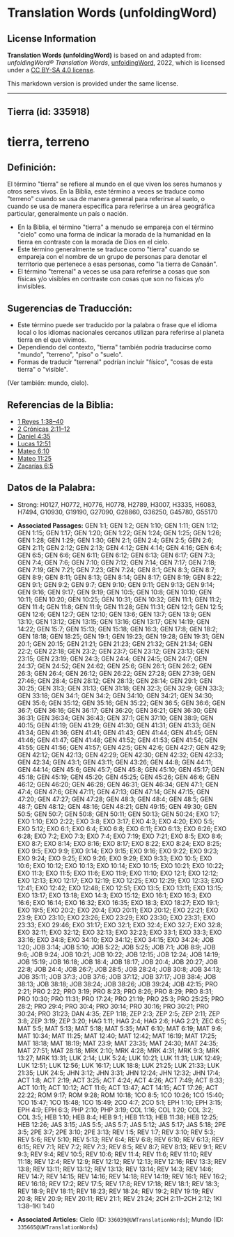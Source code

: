 # Translation Words (unfoldingWord)

## License Information

**Translation Words (unfoldingWord)** is based on and adapted from: _unfoldingWord® Translation Words_, [unfoldingWord](https://unfoldingword.org/utw), 2022, which is licensed under a [CC BY-SA 4.0 license](https://creativecommons.org/licenses/by-sa/4.0/legalcode.en).

This markdown version is provided under the same license.



--------------------------------

## Tierra (id: 335918)

tierra, terreno
===============

Definición:
-----------

El término "tierra" se refiere al mundo en el que viven los seres humanos y otros seres vivos. En la Biblia, este término a veces se traduce como "terreno" cuando se usa de manera general para referirse al suelo, o cuando se usa de manera específica para referirse a un área geográfica particular, generalmente un país o nación.

* En la Biblia, el término "tierra" a menudo se empareja con el término "cielo" como una forma de indicar la morada de la humanidad en la tierra en contraste con la morada de Dios en el cielo.
* Este término generalmente se traduce como "tierra" cuando se empareja con el nombre de un grupo de personas para denotar el territorio que pertenece a esas personas, como "la tierra de Canaán".
* El término "terrenal" a veces se usa para referirse a cosas que son físicas y/o visibles en contraste con cosas que son no físicas y/o invisibles.

Sugerencias de Traducción:
--------------------------

* Este término puede ser traducido por la palabra o frase que el idioma local o los idiomas nacionales cercanos utilizan para referirse al planeta tierra en el que vivimos.
* Dependiendo del contexto, "tierra" también podría traducirse como "mundo", "terreno", "piso" o "suelo".
* Formas de traducir "terrenal" podrían incluir "físico", "cosas de esta tierra" o "visible".

(Ver también: mundo, cielo).

Referencias de la Biblia:
-------------------------

* [1 Reyes 1:38–40](https://ref.ly/1Kgs1:38-1Kgs1:40)
* [2 Crónicas 2:11–12](https://ref.ly/2Chr2:11-2Chr2:12)
* [Daniel 4:35](https://ref.ly/Dan4:35)
* [Lucas 12:51](https://ref.ly/Luke12:51)
* [Mateo 6:10](https://ref.ly/Matt6:10)
* [Mateo 11:25](https://ref.ly/Matt11:25)
* [Zacarías 6:5](https://ref.ly/Zech6:5)

Datos de la Palabra:
--------------------

* Strong: H0127, H0772, H0776, H0778, H2789, H3007, H3335, H6083, H7494, G10930, G19190, G27090, G28860, G36250, G45780, G55170

* **Associated Passages:** GEN 1:1; GEN 1:2; GEN 1:10; GEN 1:11; GEN 1:12; GEN 1:15; GEN 1:17; GEN 1:20; GEN 1:22; GEN 1:24; GEN 1:25; GEN 1:26; GEN 1:28; GEN 1:29; GEN 1:30; GEN 2:1; GEN 2:4; GEN 2:5; GEN 2:6; GEN 2:11; GEN 2:12; GEN 2:13; GEN 4:12; GEN 4:14; GEN 4:16; GEN 6:4; GEN 6:5; GEN 6:6; GEN 6:11; GEN 6:12; GEN 6:13; GEN 6:17; GEN 7:3; GEN 7:4; GEN 7:6; GEN 7:10; GEN 7:12; GEN 7:14; GEN 7:17; GEN 7:18; GEN 7:19; GEN 7:21; GEN 7:23; GEN 7:24; GEN 8:1; GEN 8:3; GEN 8:7; GEN 8:9; GEN 8:11; GEN 8:13; GEN 8:14; GEN 8:17; GEN 8:19; GEN 8:22; GEN 9:1; GEN 9:2; GEN 9:7; GEN 9:10; GEN 9:11; GEN 9:13; GEN 9:14; GEN 9:16; GEN 9:17; GEN 9:19; GEN 10:5; GEN 10:8; GEN 10:10; GEN 10:11; GEN 10:20; GEN 10:25; GEN 10:31; GEN 10:32; GEN 11:1; GEN 11:2; GEN 11:4; GEN 11:8; GEN 11:9; GEN 11:28; GEN 11:31; GEN 12:1; GEN 12:5; GEN 12:6; GEN 12:7; GEN 12:10; GEN 13:6; GEN 13:7; GEN 13:9; GEN 13:10; GEN 13:12; GEN 13:15; GEN 13:16; GEN 13:17; GEN 14:19; GEN 14:22; GEN 15:7; GEN 15:13; GEN 15:18; GEN 16:3; GEN 17:8; GEN 18:2; GEN 18:18; GEN 18:25; GEN 19:1; GEN 19:23; GEN 19:28; GEN 19:31; GEN 20:1; GEN 20:15; GEN 21:21; GEN 21:23; GEN 21:32; GEN 21:34; GEN 22:2; GEN 22:18; GEN 23:2; GEN 23:7; GEN 23:12; GEN 23:13; GEN 23:15; GEN 23:19; GEN 24:3; GEN 24:4; GEN 24:5; GEN 24:7; GEN 24:37; GEN 24:52; GEN 24:62; GEN 25:6; GEN 26:1; GEN 26:2; GEN 26:3; GEN 26:4; GEN 26:12; GEN 26:22; GEN 27:28; GEN 27:39; GEN 27:46; GEN 28:4; GEN 28:12; GEN 28:13; GEN 28:14; GEN 29:1; GEN 30:25; GEN 31:3; GEN 31:13; GEN 31:18; GEN 32:3; GEN 32:9; GEN 33:3; GEN 33:18; GEN 34:1; GEN 34:2; GEN 34:10; GEN 34:21; GEN 34:30; GEN 35:6; GEN 35:12; GEN 35:16; GEN 35:22; GEN 36:5; GEN 36:6; GEN 36:7; GEN 36:16; GEN 36:17; GEN 36:20; GEN 36:21; GEN 36:30; GEN 36:31; GEN 36:34; GEN 36:43; GEN 37:1; GEN 37:10; GEN 38:9; GEN 40:15; GEN 41:19; GEN 41:29; GEN 41:30; GEN 41:31; GEN 41:33; GEN 41:34; GEN 41:36; GEN 41:41; GEN 41:43; GEN 41:44; GEN 41:45; GEN 41:46; GEN 41:47; GEN 41:48; GEN 41:52; GEN 41:53; GEN 41:54; GEN 41:55; GEN 41:56; GEN 41:57; GEN 42:5; GEN 42:6; GEN 42:7; GEN 42:9; GEN 42:12; GEN 42:13; GEN 42:29; GEN 42:30; GEN 42:32; GEN 42:33; GEN 42:34; GEN 43:1; GEN 43:11; GEN 43:26; GEN 44:8; GEN 44:11; GEN 44:14; GEN 45:6; GEN 45:7; GEN 45:8; GEN 45:10; GEN 45:17; GEN 45:18; GEN 45:19; GEN 45:20; GEN 45:25; GEN 45:26; GEN 46:6; GEN 46:12; GEN 46:20; GEN 46:28; GEN 46:31; GEN 46:34; GEN 47:1; GEN 47:4; GEN 47:6; GEN 47:11; GEN 47:13; GEN 47:14; GEN 47:15; GEN 47:20; GEN 47:27; GEN 47:28; GEN 48:3; GEN 48:4; GEN 48:5; GEN 48:7; GEN 48:12; GEN 48:16; GEN 48:21; GEN 49:15; GEN 49:30; GEN 50:5; GEN 50:7; GEN 50:8; GEN 50:11; GEN 50:13; GEN 50:24; EXO 1:7; EXO 1:10; EXO 2:22; EXO 3:8; EXO 3:17; EXO 4:3; EXO 4:20; EXO 5:5; EXO 5:12; EXO 6:1; EXO 6:4; EXO 6:8; EXO 6:11; EXO 6:13; EXO 6:26; EXO 6:28; EXO 7:2; EXO 7:3; EXO 7:4; EXO 7:19; EXO 7:21; EXO 8:5; EXO 8:6; EXO 8:7; EXO 8:14; EXO 8:16; EXO 8:17; EXO 8:22; EXO 8:24; EXO 8:25; EXO 9:5; EXO 9:9; EXO 9:14; EXO 9:15; EXO 9:16; EXO 9:22; EXO 9:23; EXO 9:24; EXO 9:25; EXO 9:26; EXO 9:29; EXO 9:33; EXO 10:5; EXO 10:6; EXO 10:12; EXO 10:13; EXO 10:14; EXO 10:15; EXO 10:21; EXO 10:22; EXO 11:3; EXO 11:5; EXO 11:6; EXO 11:9; EXO 11:10; EXO 12:1; EXO 12:12; EXO 12:13; EXO 12:17; EXO 12:19; EXO 12:25; EXO 12:29; EXO 12:33; EXO 12:41; EXO 12:42; EXO 12:48; EXO 12:51; EXO 13:5; EXO 13:11; EXO 13:15; EXO 13:17; EXO 13:18; EXO 14:3; EXO 15:12; EXO 16:1; EXO 16:3; EXO 16:6; EXO 16:14; EXO 16:32; EXO 16:35; EXO 18:3; EXO 18:27; EXO 19:1; EXO 19:5; EXO 20:2; EXO 20:4; EXO 20:11; EXO 20:12; EXO 22:21; EXO 23:9; EXO 23:10; EXO 23:26; EXO 23:29; EXO 23:30; EXO 23:31; EXO 23:33; EXO 29:46; EXO 31:17; EXO 32:1; EXO 32:4; EXO 32:7; EXO 32:8; EXO 32:11; EXO 32:12; EXO 32:13; EXO 32:23; EXO 33:1; EXO 33:3; EXO 33:16; EXO 34:8; EXO 34:10; EXO 34:12; EXO 34:15; EXO 34:24; JOB 1:20; JOB 3:14; JOB 5:10; JOB 5:22; JOB 5:25; JOB 7:1; JOB 8:9; JOB 9:6; JOB 9:24; JOB 10:21; JOB 10:22; JOB 12:15; JOB 12:24; JOB 14:19; JOB 15:19; JOB 16:18; JOB 18:4; JOB 18:17; JOB 20:4; JOB 20:27; JOB 22:8; JOB 24:4; JOB 26:7; JOB 28:5; JOB 28:24; JOB 30:8; JOB 34:13; JOB 35:11; JOB 37:3; JOB 37:6; JOB 37:12; JOB 37:17; JOB 38:4; JOB 38:13; JOB 38:18; JOB 38:24; JOB 38:26; JOB 39:24; JOB 42:15; PRO 2:21; PRO 2:22; PRO 3:19; PRO 8:23; PRO 8:26; PRO 8:29; PRO 8:31; PRO 10:30; PRO 11:31; PRO 17:24; PRO 21:19; PRO 25:3; PRO 25:25; PRO 28:2; PRO 29:4; PRO 30:4; PRO 30:14; PRO 30:16; PRO 30:21; PRO 30:24; PRO 31:23; DAN 4:35; ZEP 1:18; ZEP 2:3; ZEP 2:5; ZEP 2:11; ZEP 3:8; ZEP 3:19; ZEP 3:20; HAG 1:11; HAG 2:4; HAG 2:6; HAG 2:21; ZEC 6:5; MAT 5:5; MAT 5:13; MAT 5:18; MAT 5:35; MAT 6:10; MAT 6:19; MAT 9:6; MAT 10:34; MAT 11:25; MAT 12:40; MAT 12:42; MAT 16:19; MAT 17:25; MAT 18:18; MAT 18:19; MAT 23:9; MAT 23:35; MAT 24:30; MAT 24:35; MAT 27:51; MAT 28:18; MRK 2:10; MRK 4:28; MRK 4:31; MRK 9:3; MRK 13:27; MRK 13:31; LUK 2:14; LUK 5:24; LUK 10:21; LUK 11:31; LUK 12:49; LUK 12:51; LUK 12:56; LUK 16:17; LUK 18:8; LUK 21:25; LUK 21:33; LUK 21:35; LUK 24:5; JHN 3:12; JHN 3:31; JHN 12:24; JHN 12:32; JHN 17:4; ACT 1:8; ACT 2:19; ACT 3:25; ACT 4:24; ACT 4:26; ACT 7:49; ACT 8:33; ACT 10:11; ACT 10:12; ACT 11:6; ACT 13:47; ACT 14:15; ACT 17:26; ACT 22:22; ROM 9:17; ROM 9:28; ROM 10:18; 1CO 8:5; 1CO 10:26; 1CO 15:40; 1CO 15:47; 1CO 15:48; 1CO 15:49; 2CO 4:7; 2CO 5:1; EPH 1:10; EPH 3:15; EPH 4:9; EPH 6:3; PHP 2:10; PHP 3:19; COL 1:16; COL 1:20; COL 3:2; COL 3:5; HEB 1:10; HEB 8:4; HEB 9:1; HEB 11:13; HEB 11:38; HEB 12:25; HEB 12:26; JAS 3:15; JAS 5:5; JAS 5:7; JAS 5:12; JAS 5:17; JAS 5:18; 2PE 3:5; 2PE 3:7; 2PE 3:10; 2PE 3:13; REV 1:5; REV 1:7; REV 3:10; REV 5:3; REV 5:6; REV 5:10; REV 5:13; REV 6:4; REV 6:8; REV 6:10; REV 6:13; REV 6:15; REV 7:1; REV 7:2; REV 7:3; REV 8:5; REV 8:7; REV 8:13; REV 9:1; REV 9:3; REV 9:4; REV 10:5; REV 10:6; REV 11:4; REV 11:6; REV 11:10; REV 11:18; REV 12:4; REV 12:9; REV 12:12; REV 12:13; REV 12:16; REV 13:3; REV 13:8; REV 13:11; REV 13:12; REV 13:13; REV 13:14; REV 14:3; REV 14:6; REV 14:7; REV 14:15; REV 14:16; REV 14:18; REV 14:19; REV 16:1; REV 16:2; REV 16:18; REV 17:2; REV 17:5; REV 17:8; REV 17:18; REV 18:1; REV 18:3; REV 18:9; REV 18:11; REV 18:23; REV 18:24; REV 19:2; REV 19:19; REV 20:8; REV 20:9; REV 20:11; REV 21:1; REV 21:24; 2CH 2:11–2CH 2:12; 1KI 1:38–1KI 1:40
* **Associated Articles:** Cielo (ID: `336039@UWTranslationWords`); Mundo (ID: `335665@UWTranslationWords`)

